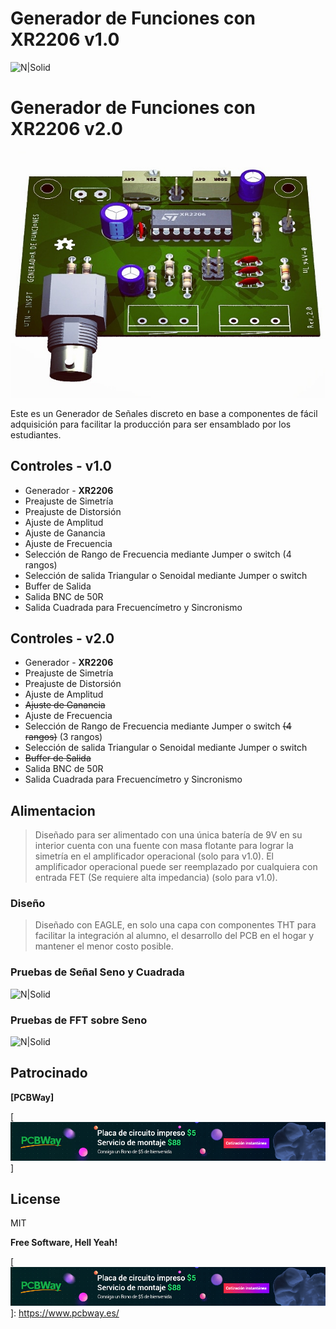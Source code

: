 # Generador de Funciones con XR2206 v1.0 

![N|Solid](https://raw.githubusercontent.com/electgpl/FunctionGeneratorXR/master/Preview/Generador%20de%20Funciones.brd.png)

# Generador de Funciones con XR2206 v2.0 

![N|Solid](https://raw.githubusercontent.com/electgpl/FunctionGenerator/master/Preview/Generador%20de%20Funciones%20v2.0.jpg)

Este es un Generador de Señales discreto en base a componentes de fácil adquisición para facilitar la producción para ser ensamblado por los estudiantes.

## Controles - v1.0

  - Generador - **XR2206**
  - Preajuste de Simetría
  - Preajuste de Distorsión
  - Ajuste de Amplitud
  - Ajuste de Ganancia
  - Ajuste de Frecuencia
  - Selección de Rango de Frecuencia mediante Jumper o switch (4 rangos)
  - Selección de salida Triangular o Senoidal mediante Jumper o switch
  - Buffer de Salida
  - Salida BNC de 50R
  - Salida Cuadrada para Frecuencímetro y Sincronismo
  
## Controles - v2.0

  - Generador - **XR2206**
  - Preajuste de Simetría
  - Preajuste de Distorsión
  - Ajuste de Amplitud
  - ~~Ajuste de Ganancia~~
  - Ajuste de Frecuencia
  - Selección de Rango de Frecuencia mediante Jumper o switch ~~(4 rangos)~~ (3 rangos)
  - Selección de salida Triangular o Senoidal mediante Jumper o switch
  - ~~Buffer de Salida~~
  - Salida BNC de 50R
  - Salida Cuadrada para Frecuencímetro y Sincronismo

## Alimentacion

> Diseñado para ser alimentado con una única batería de 9V
> en su interior cuenta con una fuente con masa flotante para lograr la simetría en el amplificador operacional (solo para v1.0).
> El amplificador operacional puede ser reemplazado por cualquiera con entrada FET (Se requiere alta impedancia) (solo para v1.0).

### Diseño

> Diseñado con EAGLE, en solo una capa con componentes THT para facilitar
> la integración al alumno, el desarrollo del PCB en el hogar y mantener
> el menor costo posible.

### Pruebas de Señal Seno y Cuadrada

![N|Solid](https://raw.githubusercontent.com/electgpl/FunctionGeneratorXR/master/Test/A0000DS.BMP)

### Pruebas de FFT sobre Seno

![N|Solid](https://raw.githubusercontent.com/electgpl/FunctionGeneratorXR/master/Test/A0001DS.BMP)

Patrocinado
----

**[PCBWay]**

[![N|Solid](https://raw.githubusercontent.com/electgpl/Banners/master/12342311770334140752.png)]

License
----

MIT


**Free Software, Hell Yeah!**

[![N|Solid](https://raw.githubusercontent.com/electgpl/Banners/master/12342311770334140752.png)]: <https://www.pcbway.es/>
